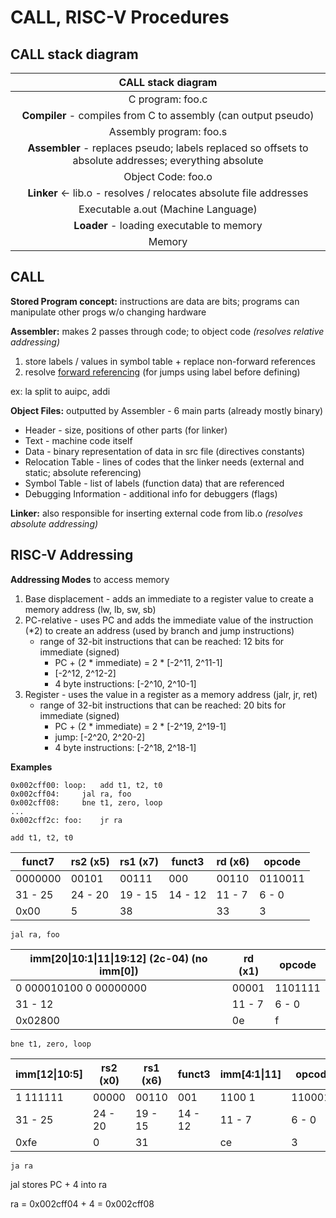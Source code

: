  # CALL, RISC-V Procedures

## CALL stack diagram

|                      CALL stack diagram                      |
| :----------------------------------------------------------: |
|                       C program: foo.c                       |
| **Compiler** - compiles from C to assembly (can output pseudo) |
|                   Assembly program: foo.s                    |
| **Assembler** - replaces pseudo; labels replaced so offsets to absolute addresses; everything absolute |
|                      Object Code: foo.o                      |
| **Linker** ← lib.o - resolves / relocates absolute file addresses |
|             Executable a.out (Machine Language)              |
|          **Loader** - loading executable to memory           |
|                            Memory                            |

## CALL

**Stored Program concept:** instructions are data are bits; programs can manipulate other progs w/o changing hardware

**Assembler:** makes 2 passes through code; to object code *(resolves relative addressing)*

1. store labels / values in symbol table + replace non-forward references
2. resolve <u>forward referencing</u> (for jumps using label before defining)

ex: la split to auipc, addi

**Object Files:** outputted by Assembler - 6 main parts (already mostly binary)

- Header - size, positions of other parts (for linker)
- Text - machine code itself
- Data - binary representation of data in src file (directives constants)
- Relocation Table - lines of codes that the linker needs (external and static; absolute referencing)
- Symbol Table - list of labels (function data) that are referenced
- Debugging Information - additional info for debuggers (flags)

**Linker:** also responsible for inserting external code from lib.o *(resolves absolute addressing)*

## RISC-V Addressing

**Addressing Modes** to access memory

1. Base displacement - adds an immediate to a register value to create a memory address (lw, lb, sw, sb)
2. PC-relative - uses PC and adds the immediate value of the instruction (*2) to create an address (used by branch and jump instructions)
   - range of 32-bit instructions that can be reached: 12 bits for immediate (signed)
     - PC + (2 * immediate) = 2 * [-2^11, 2^11-1]
     - [-2^12, 2^12-2]
     - 4 byte instructions: [-2^10, 2^10-1]
3. Register - uses the value in a register as a memory address (jalr, jr, ret)
   - range of 32-bit instructions that can be reached: 20 bits for immediate (signed)
     - PC + (2 * immediate) = 2 * [-2^19, 2^19-1]
     - jump: [-2^20, 2^20-2]
     - 4 byte instructions: [-2^18, 2^18-1] 

**Examples**

``````
0x002cff00:	loop:	add t1, t2, t0
0x002cff04:		jal ra, foo
0x002cff08:		bne t1, zero, loop
...
0x002cff2c:	foo:	jr ra
``````

```add t1, t2, t0```

| funct7  | rs2 (x5) | rs1 (x7) | funct3   | rd (x6) | opcode  |
| ------- | -------- | -------- | -------- | ------- | ------- |
| 0000000 | 00101    | 00111    | 000      | 00110   | 0110011 |
| 31 - 25 | 24 - 20  | 19 - 15  | 14  - 12 | 11 - 7  | 6 - 0   |
| 0x00    | 5        | 38       |          | 33      | 3       |

```jal ra, foo```

| imm[20\|10:1\|11\|19:12] (2c-04) (no imm[0]) | rd (x1) | opcode  |
| -------------------------------------------- | ------- | ------- |
| 0 000010100 0 00000000                       | 00001   | 1101111 |
| 31 - 12                                      | 11 - 7  | 6 - 0   |
| 0x02800                                      | 0e      | f       |

```bne t1, zero, loop```

| imm[12\|10:5] | rs2 (x0) | rs1 (x6) | funct3  | imm[4:1\|11] | opcode  |
| ------------- | -------- | -------- | ------- | ------------ | ------- |
| 1 111111      | 00000    | 00110    | 001     | 1100 1       | 1100011 |
| 31 - 25       | 24 - 20  | 19 - 15  | 14 - 12 | 11 - 7       | 6 - 0   |
| 0xfe          | 0        | 31       |         | ce           | 3       |

```ja ra```

jal stores PC + 4 into ra

ra = 0x002cff04 + 4 = 0x002cff08